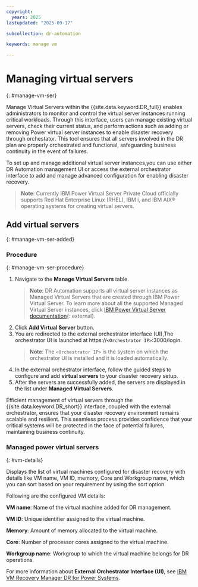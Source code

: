 ```yaml
---
copyright:
  years: 2025
lastupdated: "2025-09-17"

subcollection: dr-automation

keywords: manage vm

---
```


# Managing virtual servers
{: #manage-vm-ser}

Manage Virtual Servers within the  {{site.data.keyword.DR_full}} enables administrators to monitor and control the virtual server instances running critical workloads. Through this interface, users can manage existing virtual servers, check their current status, and perform actions such as adding or removing Power virtual server instances to enable disaster recovery through orchestator. This tool ensures that all servers involved in the DR plan are properly orchestrated and functional, safeguarding business continuity in the event of failures.

To set up and manage additional virtual server instances,you can use either DR Automation management UI or access the external orchestrator interface to add and manage advanced configuration for enabling disaster recovery.
   > **Note**: Currently IBM Power Virtual Server Private Cloud officially supports Red Hat Enterprise Linux (RHEL), IBM i, and IBM AIX® operating systems for creating virtual servers.
## Add virtual servers
{: #manage-vm-ser-added}

### Procedure
{: #manage-vm-ser-procedure}

1. Navigate to the **Manage Virtual Servers** table.
   > **Note**: DR Automation supports all virtual server instances as Managed Virtual Servers that are created through IBM Power Virtual Server. To learn more about all the supported Managed Virtual Server instances, click [IBM Power Virtual Server documentation](https://cloud.ibm.com/docs/power-iaas){: external}.
2. Click **Add Virtual Server** button.
3. You are redirected to the external orchestrator interface (UI),The orchestrator UI is launched at
https://`<Orchestrator IP>`:3000/login.
   > **Note**: The `<Orchestrator IP>` is the system on which the orchestrator UI is installed and it is loaded automatically.
4. In the external orchestrator interface, follow the guided steps to configure and add **virtual servers** to your disaster recovery setup.
5. After the servers are successfully added, the servers are displayed in the list under **Managed Virtual Servers**.

Efficient management of virtual servers through the {{site.data.keyword.DR_short}} interface, coupled with the external orchestrator, ensures that your disaster recovery environment remains scalable and resilient. This seamless process provides confidence that your critical systems will be protected in the face of potential failures, maintaining business continuity.

### Managed power virtual servers
{: #vm-details}

Displays the list of virtual machines configured for disaster recovery with details like VM name, VM ID, memory, Core and Workgroup name, which you can sort based on your requirement by using the sort option.

Following are the configured VM details:

**VM name**:
Name of the virtual machine added for DR management.  

**VM ID**:
Unique identifier assigned to the virtual machine.  

**Memory**:
Amount of memory allocated to the virtual machine.  

**Core**:
Number of processor cores assigned to the virtual machine.  

**Workgroup name**:
Workgroup to which the virtual machine belongs for DR operations.  

For more information about **External Orchestrator Interface (UI)**, see [IBM VM Recovery Manager DR for Power Systems](https://www.ibm.com/docs/en/vmrmdr).
